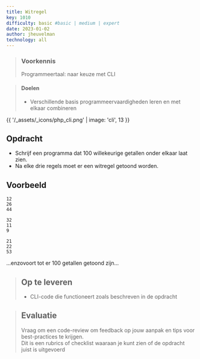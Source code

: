 ```yaml
---
title: Witregel
key: 1010
difficulty: basic #basic | medium | expert
date: 2023-01-02
author: jheuvelman
technology: all
---
```


> ### Voorkennis
> Programmeertaal: naar keuze met CLI

> #### Doelen
> * Verschillende basis programmeervaardigheden leren en met elkaar combineren

{{ '/_assets/_icons/php_cli.png'  | image: 'cli', 13 }} 

## Opdracht
* Schrijf een programma dat 100 willekeurige getallen onder elkaar laat zien.   
* Na elke drie regels moet er een witregel getoond worden.

## Voorbeeld
```shell
12
26
44

32
11
9

21
22
53
```
...enzovoort tot er 100 getallen getoond zijn...


> ## Op te leveren
> * CLI-code die functioneert zoals beschreven in de opdracht

> ## Evaluatie
> Vraag om een code-review om feedback op jouw aanpak en tips voor best-practices te krijgen.<br>
> Dit is een rubrics of checklist waaraan je kunt zien of de opdracht juist is uitgevoerd
